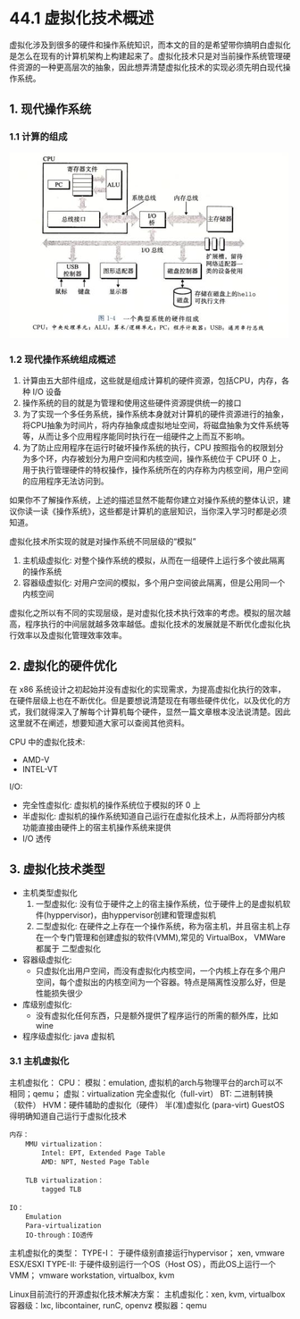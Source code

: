 # 44.1 虚拟化技术概述
虚拟化涉及到很多的硬件和操作系统知识，而本文的目的是希望带你搞明白虚拟化是怎么在现有的计算机架构上构建起来了。虚拟化技术只是对当前操作系统管理硬件资源的一种更高层次的抽象，因此想弄清楚虚拟化技术的实现必须先明白现代操作系统。

## 1. 现代操作系统
### 1.1 计算的组成
![computer](../images/45/computer.jpg)

### 1.2 现代操作系统组成概述
1. 计算由五大部件组成，这些就是组成计算机的硬件资源，包括CPU，内存，各种 I/O 设备
2. 操作系统的目的就是为管理和使用这些硬件资源提供统一的接口
3. 为了实现一个多任务系统，操作系统本身就对计算机的硬件资源进行的抽象，将CPU抽象为时间片，将内存抽象成虚拟地址空间，将磁盘抽象为文件系统等等，从而让多个应用程序能同时执行在一组硬件之上而互不影响。
4. 为了防止应用程序在运行时破坏操作系统的执行，CPU 按照指令的权限划分为多个环，内存被划分为用户空间和内核空间，操作系统位于 CPU环 0 上，用于执行管理硬件的特权操作，操作系统所在的内存称为内核空间，用户空间的应用程序无法访问到。

如果你不了解操作系统，上述的描述显然不能帮你建立对操作系统的整体认识，建议你读一读《操作系统》，这些都是计算机的底层知识，当你深入学习时都是必须知道。

虚拟化技术所实现的就是对操作系统不同层级的“模拟”
1. 主机级虚拟化: 对整个操作系统的模拟，从而在一组硬件上运行多个彼此隔离的操作系统
2. 容器级虚拟化: 对用户空间的模拟，多个用户空间彼此隔离，但是公用同一个内核空间

虚拟化之所以有不同的实现层级，是对虚拟化技术执行效率的考虑。模拟的层次越高，程序执行的中间层就越多效率越低。虚拟化技术的发展就是不断优化虚拟化执行效率以及虚拟化管理效率效率。


## 2. 虚拟化的硬件优化
在 x86 系统设计之初起始并没有虚拟化的实现需求，为提高虚拟化执行的效率，在硬件层级上也在不断优化。但是要想说清楚现在有哪些硬件优化，以及优化的方式，我们就得深入了解每个计算机每个硬件，显然一篇文章根本没法说清楚。因此这里就不在阐述，想要知道大家可以查阅其他资料。

CPU 中的虚拟化技术:
- AMD-V
- INTEL-VT

I/O:
- 完全性虚拟化: 虚拟机的操作系统位于模拟的环 0 上
- 半虚拟化: 虚拟机的操作系统知道自己运行在虚拟化技术上，从而将部分内核功能直接由硬件上的宿主机操作系统来提供
- I/O 透传

## 3. 虚拟化技术类型
- 主机类型虚拟化
	1. 一型虚拟化: 没有位于硬件之上的宿主操作系统，位于硬件上的是虚拟机软件(hyppervisor)，由hyppervisor创建和管理虚拟机
	2. 二型虚拟化: 在硬件之上存在一个操作系统，称为宿主机，并且宿主机上存在一个专门管理和创建虚拟的软件(VMM),常见的 VirtualBox， VMWare 都属于 二型虚拟化
- 容器级虚拟化: 
	- 只虚拟化出用户空间，而没有虚拟化内核空间，一个内核上存在多个用户空间，每个虚拟出的内核空间为一个容器。特点是隔离性没那么好，但是性能损失很少
- 库级别虚拟化: 
	- 没有虚拟化任何东西，只是额外提供了程序运行的所需的额外库，比如wine
- 程序级虚拟化: java 虚拟机

### 3.1 主机虚拟化
主机虚拟化：
	CPU：
		模拟：emulation, 虚拟机的arch与物理平台的arch可以不相同；qemu；
		虚拟：virtualization
			完全虚拟化（full-virt）
				BT: 二进制转换 （软件）
				HVM：硬件辅助的虚拟化（硬件）
			半(准)虚拟化 (para-virt)
				GuestOS得明确知道自己运行于虚拟化技术

	内存：
		MMU virtualization：
			Intel: EPT, Extended Page Table
			AMD: NPT, Nested Page Table

		TLB virtualization：
			tagged TLB

	IO：
		Emulation
		Para-virtualization
		IO-through：IO透传


主机虚拟化的类型：
	TYPE-I：
		于硬件级别直接运行hypervisor；
		xen, vmware ESX/ESXI
	TYPE-II:
		于硬件级别运行一个OS（Host OS），而此OS上运行一个VMM；
		vmware workstation, virtualbox, kvm

Linux目前流行的开源虚拟化技术解决方案：
	主机虚拟化：xen, kvm, virtualbox
	容器级：lxc, libcontainer, runC, openvz
	模拟器：qemu

